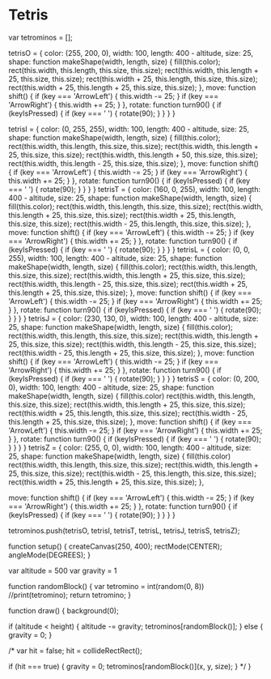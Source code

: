 # Tetris
var tetrominos = [];

tetrisO = {
  color: (255, 200, 0),
  width: 100,
  length: 400 - altitude,
  size: 25,
  shape: function makeShape(width, length, size) {
    fill(this.color);
    rect(this.width, this.length, this.size, this.size);
    rect(this.width, this.length + 25, this.size, this.size);
    rect(this.width + 25, this.length, this.size, this.size);
    rect(this.width + 25, this.length + 25, this.size, this.size);
  },
  move: function shift() {
    if (key === 'ArrowLeft') {
      this.width -= 25;
    }
    if (key === 'ArrowRight') {
      this.width += 25;
    }
  },
  rotate: function turn90() {
    if (keyIsPressed) {
      if (key === ' ') {
        rotate(90);
      }
    }
  }
}

tetrisI = {
  color: (0, 255, 255),
  width: 100,
  length: 400 - altitude,
  size: 25,
  shape: function makeShape(width, length, size) {
    fill(this.color);
    rect(this.width, this.length, this.size, this.size);
    rect(this.width, this.length + 25, this.size, this.size);
    rect(this.width, this.length + 50, this.size, this.size);
    rect(this.width, this.length - 25, this.size, this.size);
  },
  move: function shift() {
    if (key === 'ArrowLeft') {
      this.width -= 25;
    }
    if (key === 'ArrowRight') {
      this.width += 25;
    }
  },
  rotate: function turn90() {
    if (keyIsPressed) {
      if (key === ' ') {
        rotate(90);
      }
    }
  }
}
tetrisT = {
  color: (160, 0, 255),
  width: 100,
  length: 400 - altitude,
  size: 25,
  shape: function makeShape(width, length, size) {
    fill(this.color);
    rect(this.width, this.length, this.size, this.size);
    rect(this.width, this.length + 25, this.size, this.size);
    rect(this.width + 25, this.length, this.size, this.size);
    rect(this.width - 25, this.length, this.size, this.size);
  },
  move: function shift() {
    if (key === 'ArrowLeft') {
      this.width -= 25;
    }
    if (key === 'ArrowRight') {
      this.width += 25;
    }
  },
  rotate: function turn90() {
    if (keyIsPressed) {
      if (key === ' ') {
        rotate(90);
      }
    }
  }
}
tetrisL = {
  color: (0, 0, 255),
  width: 100,
  length: 400 - altitude,
  size: 25,
  shape: function makeShape(width, length, size) {
    fill(this.color);
    rect(this.width, this.length, this.size, this.size);
    rect(this.width, this.length + 25, this.size, this.size);
    rect(this.width, this.length - 25, this.size, this.size);
    rect(this.width + 25, this.length + 25, this.size, this.size);
  },
  move: function shift() {
    if (key === 'ArrowLeft') {
      this.width -= 25;
    }
    if (key === 'ArrowRight') {
      this.width += 25;
    }
  },
  rotate: function turn90() {
    if (keyIsPressed) {
      if (key === ' ') {
        rotate(90);
      }
    }
  }
}
tetrisJ = {
  color: (230, 130, 0),
  width: 100,
  length: 400 - altitude,
  size: 25,
  shape: function makeShape(width, length, size) {
    fill(this.color);
    rect(this.width, this.length, this.size, this.size);
    rect(this.width, this.length + 25, this.size, this.size);
    rect(this.width, this.length - 25, this.size, this.size);
    rect(this.width - 25, this.length + 25, this.size, this.size);
  },
  move: function shift() {
    if (key === 'ArrowLeft') {
      this.width -= 25;
    }
    if (key === 'ArrowRight') {
      this.width += 25;
    }
  },
  rotate: function turn90() {
    if (keyIsPressed) {
      if (key === ' ') {
        rotate(90);
      }
    }
  }
}
tetrisS = {
  color: (0, 200, 0),
  width: 100,
  length: 400 - altitude,
  size: 25,
  shape: function makeShape(width, length, size) {
    fill(this.color)
    rect(this.width, this.length, this.size, this.size);
    rect(this.width, this.length + 25, this.size, this.size);
    rect(this.width + 25, this.length, this.size, this.size);
    rect(this.width - 25, this.length + 25, this.size, this.size);
  },
  move: function shift() {
    if (key === 'ArrowLeft') {
      this.width -= 25;
    }
    if (key === 'ArrowRight') {
      this.width += 25;
    }
  },
  rotate: function turn90() {
    if (keyIsPressed) {
      if (key === ' ') {
        rotate(90);
      }
    }
  }
}
tetrisZ = {
  color: (255, 0, 0),
  width: 100,
  length: 400 - altitude,
  size: 25,
  shape: function makeShape(width, length, size) {
    fill(this.color)
    rect(this.width, this.length, this.size, this.size);
    rect(this.width, this.length + 25, this.size, this.size);
    rect(this.width - 25, this.length, this.size, this.size);
    rect(this.width + 25, this.length + 25, this.size, this.size);
  },

  move: function shift() {
    if (key === 'ArrowLeft') {
      this.width -= 25;
    }
    if (key === 'ArrowRight') {
      this.width += 25;
    }
  },
  rotate: function turn90() {
    if (keyIsPressed) {
      if (key === ' ') {
        rotate(90);
      }
    }
  }
}

tetrominos.push(tetrisO, tetrisI, tetrisT, tetrisL, tetrisJ, tetrisS, tetrisZ);

function setup() {
  createCanvas(250, 400);
  rectMode(CENTER);
  angleMode(DEGREES);
}

var altitude = 500
var gravity = 1

function randomBlock() {
  var tetromino = int(random(0, 8))
  //print(tetromino);
  return tetromino;
}

function draw() {
  background(0);

  if (altitude < height) {
    altitude -= gravity;
    tetrominos[randomBlock()];
  } else {
    gravity = 0;
  }

  /* var hit = false;
   hit = collideRectRect();

   if (hit === true) {
     gravity = 0;
     tetrominos[randomBlock()](x, y, size);
   } */
}

